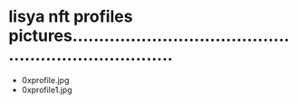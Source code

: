 # lisya nft profiles pictures........................................................................
- 0xprofile.jpg
- 0xprofile1.jpg
